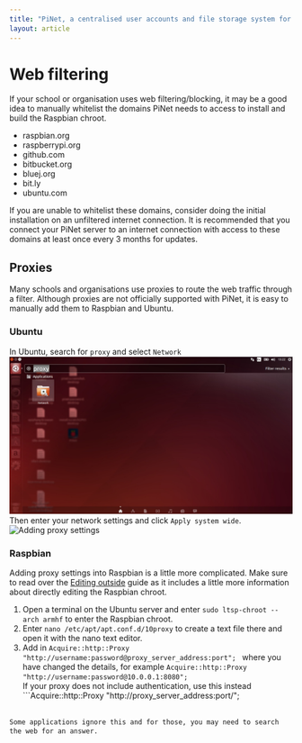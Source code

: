```yaml
---
title: "PiNet, a centralised user accounts and file storage system for a Raspberry Pi classroom."
layout: article
---
```

# Web filtering  
If your school or organisation uses web filtering/blocking, it may be a good idea to manually whitelist the domains PiNet needs to access to install and build the Raspbian chroot.   
- raspbian.org   
- raspberrypi.org   
- github.com   
- bitbucket.org   
- bluej.org   
- bit.ly     
- ubuntu.com   
    
If you are unable to whitelist these domains, consider doing the initial installation on an unfiltered internet connection. It is recommended that you connect your PiNet server to an internet connection with access to these domains at least once every 3 months for updates.      

## Proxies   
Many schools and organisations use proxies to route the web traffic through a filter. Although proxies are not officially supported with PiNet, it is easy to manually add them to Raspbian and Ubuntu.  

### Ubuntu   
In Ubuntu, search for ```proxy``` and select ```Network```    
![Searching for proxy](/assets/images/ubuntu-proxy-1.jpg)   
Then enter your network settings and click ```Apply system wide```.   
![Adding proxy settings](ubuntu-proxy-2)   

### Raspbian   
Adding proxy settings into Raspbian is a little more complicated. Make sure to read over the [Editing outside](editing-outside.html) guide as it includes a little more information about directly editing the Raspbian chroot.   
1. Open a terminal on the Ubuntu server and enter ```sudo ltsp-chroot --arch armhf``` to enter the Raspbian chroot.   
2. Enter ```nano /etc/apt/apt.conf.d/10proxy``` to create a text file there and open it with the nano text editor.   
3. Add in ```Acquire::http::Proxy "http://username:password@proxy_server_address:port"; ``` where you have changed the details, for example ```Acquire::http::Proxy "http://username:password@10.0.0.1:8080"; ```   
If your proxy does not include authentication, use this instead ```Acquire::http::Proxy "http://proxy_server_address:port/";
```.   
   
Some applications ignore this and for those, you may need to search the web for an answer.   
